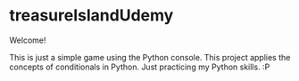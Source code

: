 # treasureIslandUdemy

Welcome!


This is just a simple game using the Python console. 
This project applies the concepts of conditionals in Python.
Just practicing my Python skills. :P
